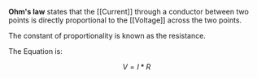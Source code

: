**Ohm's law** states that the [[Current]] through a conductor between two points is directly proportional to the [[Voltage]] across the two points.

The constant of proportionality is known as the resistance.

The Equation is:

$$V = I * R$$